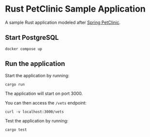 # Rust PetClinic Sample Application

A sample Rust application modeled after [Spring PetClinic](https://github.com/spring-projects/spring-petclinic).

## Start PostgreSQL
```
docker compose up
```

## Run the application
Start the application by running:
```
cargo run
```
The application will start on port 3000.

You can then access the `/vets` endpoint:
```
curl -v localhost:3000/vets
```

Test the application by running:
```
cargo test
```